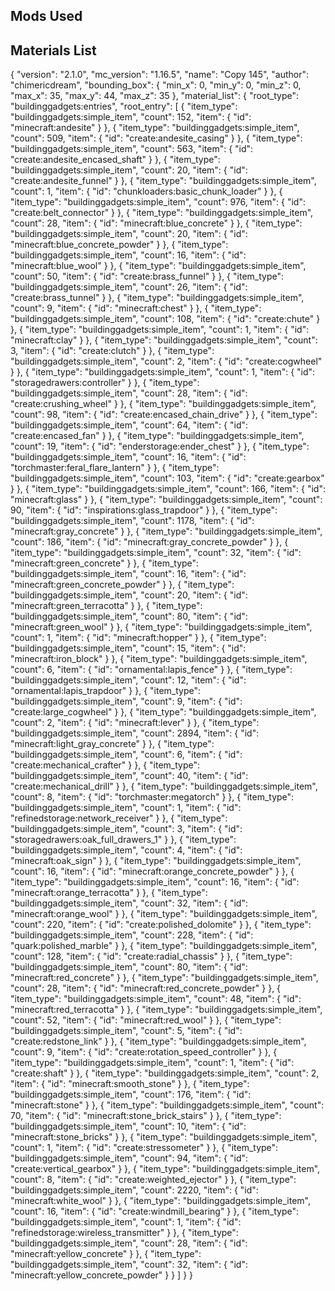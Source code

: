 ## Mods Used

## Materials List

{
  "version": "2.1.0",
  "mc_version": "1.16.5",
  "name": "Copy 145",
  "author": "chimericdream",
  "bounding_box": {
    "min_x": 0,
    "min_y": 0,
    "min_z": 0,
    "max_x": 35,
    "max_y": 44,
    "max_z": 35
  },
  "material_list": {
    "root_type": "buildinggadgets:entries",
    "root_entry": [
      {
        "item_type": "buildinggadgets:simple_item",
        "count": 152,
        "item": {
          "id": "minecraft:andesite"
        }
      },
      {
        "item_type": "buildinggadgets:simple_item",
        "count": 509,
        "item": {
          "id": "create:andesite_casing"
        }
      },
      {
        "item_type": "buildinggadgets:simple_item",
        "count": 563,
        "item": {
          "id": "create:andesite_encased_shaft"
        }
      },
      {
        "item_type": "buildinggadgets:simple_item",
        "count": 20,
        "item": {
          "id": "create:andesite_funnel"
        }
      },
      {
        "item_type": "buildinggadgets:simple_item",
        "count": 1,
        "item": {
          "id": "chunkloaders:basic_chunk_loader"
        }
      },
      {
        "item_type": "buildinggadgets:simple_item",
        "count": 976,
        "item": {
          "id": "create:belt_connector"
        }
      },
      {
        "item_type": "buildinggadgets:simple_item",
        "count": 28,
        "item": {
          "id": "minecraft:blue_concrete"
        }
      },
      {
        "item_type": "buildinggadgets:simple_item",
        "count": 20,
        "item": {
          "id": "minecraft:blue_concrete_powder"
        }
      },
      {
        "item_type": "buildinggadgets:simple_item",
        "count": 16,
        "item": {
          "id": "minecraft:blue_wool"
        }
      },
      {
        "item_type": "buildinggadgets:simple_item",
        "count": 50,
        "item": {
          "id": "create:brass_funnel"
        }
      },
      {
        "item_type": "buildinggadgets:simple_item",
        "count": 26,
        "item": {
          "id": "create:brass_tunnel"
        }
      },
      {
        "item_type": "buildinggadgets:simple_item",
        "count": 9,
        "item": {
          "id": "minecraft:chest"
        }
      },
      {
        "item_type": "buildinggadgets:simple_item",
        "count": 108,
        "item": {
          "id": "create:chute"
        }
      },
      {
        "item_type": "buildinggadgets:simple_item",
        "count": 1,
        "item": {
          "id": "minecraft:clay"
        }
      },
      {
        "item_type": "buildinggadgets:simple_item",
        "count": 3,
        "item": {
          "id": "create:clutch"
        }
      },
      {
        "item_type": "buildinggadgets:simple_item",
        "count": 2,
        "item": {
          "id": "create:cogwheel"
        }
      },
      {
        "item_type": "buildinggadgets:simple_item",
        "count": 1,
        "item": {
          "id": "storagedrawers:controller"
        }
      },
      {
        "item_type": "buildinggadgets:simple_item",
        "count": 28,
        "item": {
          "id": "create:crushing_wheel"
        }
      },
      {
        "item_type": "buildinggadgets:simple_item",
        "count": 98,
        "item": {
          "id": "create:encased_chain_drive"
        }
      },
      {
        "item_type": "buildinggadgets:simple_item",
        "count": 64,
        "item": {
          "id": "create:encased_fan"
        }
      },
      {
        "item_type": "buildinggadgets:simple_item",
        "count": 19,
        "item": {
          "id": "enderstorage:ender_chest"
        }
      },
      {
        "item_type": "buildinggadgets:simple_item",
        "count": 16,
        "item": {
          "id": "torchmaster:feral_flare_lantern"
        }
      },
      {
        "item_type": "buildinggadgets:simple_item",
        "count": 103,
        "item": {
          "id": "create:gearbox"
        }
      },
      {
        "item_type": "buildinggadgets:simple_item",
        "count": 166,
        "item": {
          "id": "minecraft:glass"
        }
      },
      {
        "item_type": "buildinggadgets:simple_item",
        "count": 90,
        "item": {
          "id": "inspirations:glass_trapdoor"
        }
      },
      {
        "item_type": "buildinggadgets:simple_item",
        "count": 1178,
        "item": {
          "id": "minecraft:gray_concrete"
        }
      },
      {
        "item_type": "buildinggadgets:simple_item",
        "count": 186,
        "item": {
          "id": "minecraft:gray_concrete_powder"
        }
      },
      {
        "item_type": "buildinggadgets:simple_item",
        "count": 32,
        "item": {
          "id": "minecraft:green_concrete"
        }
      },
      {
        "item_type": "buildinggadgets:simple_item",
        "count": 16,
        "item": {
          "id": "minecraft:green_concrete_powder"
        }
      },
      {
        "item_type": "buildinggadgets:simple_item",
        "count": 20,
        "item": {
          "id": "minecraft:green_terracotta"
        }
      },
      {
        "item_type": "buildinggadgets:simple_item",
        "count": 80,
        "item": {
          "id": "minecraft:green_wool"
        }
      },
      {
        "item_type": "buildinggadgets:simple_item",
        "count": 1,
        "item": {
          "id": "minecraft:hopper"
        }
      },
      {
        "item_type": "buildinggadgets:simple_item",
        "count": 15,
        "item": {
          "id": "minecraft:iron_block"
        }
      },
      {
        "item_type": "buildinggadgets:simple_item",
        "count": 6,
        "item": {
          "id": "ornamental:lapis_fence"
        }
      },
      {
        "item_type": "buildinggadgets:simple_item",
        "count": 12,
        "item": {
          "id": "ornamental:lapis_trapdoor"
        }
      },
      {
        "item_type": "buildinggadgets:simple_item",
        "count": 9,
        "item": {
          "id": "create:large_cogwheel"
        }
      },
      {
        "item_type": "buildinggadgets:simple_item",
        "count": 2,
        "item": {
          "id": "minecraft:lever"
        }
      },
      {
        "item_type": "buildinggadgets:simple_item",
        "count": 2894,
        "item": {
          "id": "minecraft:light_gray_concrete"
        }
      },
      {
        "item_type": "buildinggadgets:simple_item",
        "count": 6,
        "item": {
          "id": "create:mechanical_crafter"
        }
      },
      {
        "item_type": "buildinggadgets:simple_item",
        "count": 40,
        "item": {
          "id": "create:mechanical_drill"
        }
      },
      {
        "item_type": "buildinggadgets:simple_item",
        "count": 8,
        "item": {
          "id": "torchmaster:megatorch"
        }
      },
      {
        "item_type": "buildinggadgets:simple_item",
        "count": 1,
        "item": {
          "id": "refinedstorage:network_receiver"
        }
      },
      {
        "item_type": "buildinggadgets:simple_item",
        "count": 3,
        "item": {
          "id": "storagedrawers:oak_full_drawers_1"
        }
      },
      {
        "item_type": "buildinggadgets:simple_item",
        "count": 4,
        "item": {
          "id": "minecraft:oak_sign"
        }
      },
      {
        "item_type": "buildinggadgets:simple_item",
        "count": 16,
        "item": {
          "id": "minecraft:orange_concrete_powder"
        }
      },
      {
        "item_type": "buildinggadgets:simple_item",
        "count": 16,
        "item": {
          "id": "minecraft:orange_terracotta"
        }
      },
      {
        "item_type": "buildinggadgets:simple_item",
        "count": 32,
        "item": {
          "id": "minecraft:orange_wool"
        }
      },
      {
        "item_type": "buildinggadgets:simple_item",
        "count": 220,
        "item": {
          "id": "create:polished_dolomite"
        }
      },
      {
        "item_type": "buildinggadgets:simple_item",
        "count": 228,
        "item": {
          "id": "quark:polished_marble"
        }
      },
      {
        "item_type": "buildinggadgets:simple_item",
        "count": 128,
        "item": {
          "id": "create:radial_chassis"
        }
      },
      {
        "item_type": "buildinggadgets:simple_item",
        "count": 80,
        "item": {
          "id": "minecraft:red_concrete"
        }
      },
      {
        "item_type": "buildinggadgets:simple_item",
        "count": 28,
        "item": {
          "id": "minecraft:red_concrete_powder"
        }
      },
      {
        "item_type": "buildinggadgets:simple_item",
        "count": 48,
        "item": {
          "id": "minecraft:red_terracotta"
        }
      },
      {
        "item_type": "buildinggadgets:simple_item",
        "count": 52,
        "item": {
          "id": "minecraft:red_wool"
        }
      },
      {
        "item_type": "buildinggadgets:simple_item",
        "count": 5,
        "item": {
          "id": "create:redstone_link"
        }
      },
      {
        "item_type": "buildinggadgets:simple_item",
        "count": 9,
        "item": {
          "id": "create:rotation_speed_controller"
        }
      },
      {
        "item_type": "buildinggadgets:simple_item",
        "count": 1,
        "item": {
          "id": "create:shaft"
        }
      },
      {
        "item_type": "buildinggadgets:simple_item",
        "count": 2,
        "item": {
          "id": "minecraft:smooth_stone"
        }
      },
      {
        "item_type": "buildinggadgets:simple_item",
        "count": 176,
        "item": {
          "id": "minecraft:stone"
        }
      },
      {
        "item_type": "buildinggadgets:simple_item",
        "count": 70,
        "item": {
          "id": "minecraft:stone_brick_stairs"
        }
      },
      {
        "item_type": "buildinggadgets:simple_item",
        "count": 10,
        "item": {
          "id": "minecraft:stone_bricks"
        }
      },
      {
        "item_type": "buildinggadgets:simple_item",
        "count": 1,
        "item": {
          "id": "create:stressometer"
        }
      },
      {
        "item_type": "buildinggadgets:simple_item",
        "count": 94,
        "item": {
          "id": "create:vertical_gearbox"
        }
      },
      {
        "item_type": "buildinggadgets:simple_item",
        "count": 8,
        "item": {
          "id": "create:weighted_ejector"
        }
      },
      {
        "item_type": "buildinggadgets:simple_item",
        "count": 2220,
        "item": {
          "id": "minecraft:white_wool"
        }
      },
      {
        "item_type": "buildinggadgets:simple_item",
        "count": 16,
        "item": {
          "id": "create:windmill_bearing"
        }
      },
      {
        "item_type": "buildinggadgets:simple_item",
        "count": 1,
        "item": {
          "id": "refinedstorage:wireless_transmitter"
        }
      },
      {
        "item_type": "buildinggadgets:simple_item",
        "count": 28,
        "item": {
          "id": "minecraft:yellow_concrete"
        }
      },
      {
        "item_type": "buildinggadgets:simple_item",
        "count": 32,
        "item": {
          "id": "minecraft:yellow_concrete_powder"
        }
      }
    ]
  }
}